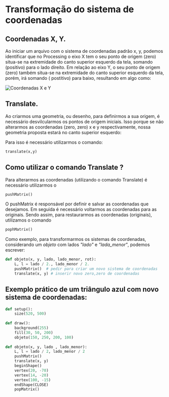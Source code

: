 # Transformação do sistema de coordenadas

## Coordenadas X, Y.

Ao iniciar um arquivo com o sistema de coordenadas padrão x, y, podemos identificar que no 
Processing o eixo X tem o seu ponto de origem (zero) situa-se na extremidade do canto superior esquerdo da tela, somando (positivo) para o lado direito.
Em relação ao eixo Y, o seu ponto de origem (zero) também situa-se na extremidade do canto superior esquerdo da tela, porém, irá somando ( postitivo) para baixo, resultando em algo como:

![Coordenadas X e Y](coordenadas.jpg)

## Translate.

Ao criarmos uma geometria, ou desenho, para definirmos a sua origem, é necessário desvilcularmos os pontos de origem iniciais. 
Isso porque se não alterarmos as coordenadas (zero, zero) x e y respectivamente, nossa geometria proposta estará no canto superior esquerdo:

Para isso é necessário utilizarmos o comando:
```python
translate(x,y)
```
## Como utilizar o comando Translate ?

Para alterarmos as coordenadas (utilizando o comando Translate) é necessário utilizarmos o 
```python
pushMatrix()
```
O pushMatrix é responsável por definir e salvar as coordenadas que desejamos. 
Em seguida é necessário voltarmos as coordenadas para as originais.
Sendo assim, para restaurarmos as coordenadas (originais), utilizamos o comando 
```python
pophMatrix()
```
Como exemplo, para transformarmos os sistemas de coordenadas, considerando um *objeto* com lados *"lado"* e *"lada_menor"*, podemos escrever:
```python
def objeto(x, y, lado, lado_menor, rot):    
    L, l = lado / 2., lado_menor / 2.
    pushMatrix()  # pedir para criar um novo sistema de coordenadas 
    translate(x, y) # inserir novo zero,zero de coordenadas 
```

## Exemplo prático de um triângulo  azul com novo sistema de coordenadas:
```python
def setup():
    size(520, 500)
    
def draw():
    background(255)
    fill(30, 50, 200)
    objeto(150, 250, 200, 100)
    
def objeto(x, y, lado , lado_menor):
    L, l = lado / 2, lado_menor / 2
    pushMatrix() 
    translate(x, y)
    beginShape()
    vertex(20, -70)
    vertex(14, -20)
    vertex(100, -15)
    endShape(CLOSE) 
    popMatrix() 
```

